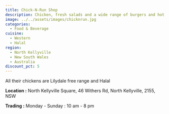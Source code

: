 ```yaml
---
title: Chick-N-Run Shop
description: Chicken, fresh salads and a wide range of burgers and hot food
image: ../../assets/images/chicknrun.jpg
categories:
  - Food & Beverage
cuisine:
  - Western
  - Halal
region:
  - North Kellyville
  - New South Wales
  - Australia
discount_pct: 5
---
```

All their chickens are Lilydale free range and Halal

**Location :** North Kellyville Square, 46 Withers Rd, North Kellyville, 2155, NSW

**Trading :** Monday - Sunday : 10 am - 8 pm
